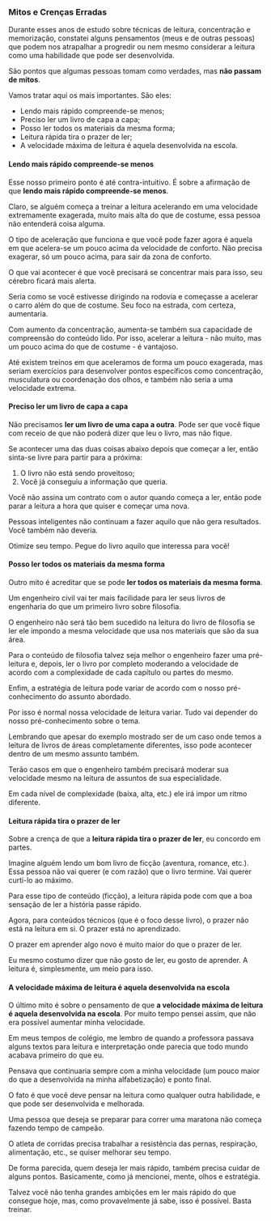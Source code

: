 ### Mitos e Crenças Erradas

Durante esses anos de estudo sobre técnicas de leitura, concentração e memorização, constatei alguns pensamentos (meus e de outras pessoas) que podem nos atrapalhar a progredir ou nem mesmo considerar a leitura como uma habilidade que pode ser desenvolvida.

São pontos que algumas pessoas tomam como verdades, mas **não passam de mitos**. 

Vamos tratar aqui os mais importantes. São eles:

* Lendo mais rápido compreende-se menos;
* Preciso ler um livro de capa a capa;
* Posso ler todos os materiais da mesma forma;
* Leitura rápida tira o prazer de ler;
* A velocidade máxima de leitura é aquela desenvolvida na escola.

#### Lendo mais rápido compreende-se menos

Esse nosso primeiro ponto é até contra-intuitivo. É sobre a afirmação de que **lendo mais rápido compreende-se menos**.

Claro, se alguém começa a treinar a leitura acelerando em uma velocidade extremamente exagerada, muito mais alta do que de costume, essa pessoa não entenderá coisa alguma.

O tipo de aceleração que funciona e que você pode fazer agora é aquela em que acelera-se um pouco acima da velocidade de conforto. Não precisa exagerar, só um pouco acima, para sair da zona de conforto.

O que vai acontecer é que você precisará se concentrar mais para isso, seu cérebro ficará mais alerta.

Seria como se você estivesse dirigindo na rodovia e começasse a acelerar o carro além do que de costume. Seu foco na estrada, com certeza, aumentaria.

Com aumento da concentração, aumenta-se também sua capacidade de compreensão do conteúdo lido. Por isso, acelerar a leitura - não muito, mas um pouco acima do que de costume - é vantajoso.

Até existem treinos em que aceleramos de forma um pouco exagerada, mas seriam exercícios para desenvolver pontos específicos como concentração, musculatura ou coordenação dos olhos, e também não seria a uma velocidade extrema.

#### Preciso ler um livro de capa a capa

Não precisamos **ler um livro de uma capa a outra**. Pode ser que você fique com receio de que não poderá dizer que leu o livro, mas não fique.

Se acontecer uma das duas coisas abaixo depois que começar a ler, então sinta-se livre para partir para a próxima:

1. O livro não está sendo proveitoso;
2. Você já conseguiu a informação que queria.

Você não assina um contrato com o autor quando começa a ler, então pode parar a leitura a hora que quiser e começar uma nova.

Pessoas inteligentes não continuam a fazer aquilo que não gera resultados. Você também não deveria.

Otimize seu tempo. Pegue do livro aquilo que interessa para você!

#### Posso ler todos os materiais da mesma forma

Outro mito é acreditar que se pode **ler todos os materiais da mesma forma**.

Um engenheiro civil vai ter mais facilidade para ler seus livros de engenharia do que um primeiro livro sobre filosofia.

O engenheiro não será tão bem sucedido na leitura do livro de filosofia se ler ele impondo a mesma velocidade que usa nos materiais que são da sua área.

Para o conteúdo de filosofia talvez seja melhor o engenheiro fazer uma pré-leitura e, depois, ler o livro por completo moderando a velocidade de acordo com a complexidade de cada capítulo ou partes do mesmo.

Enfim, a estratégia de leitura pode variar de acordo com o nosso pré-conhecimento do assunto abordado.

Por isso é normal nossa velocidade de leitura variar. Tudo vai depender do nosso pré-conhecimento sobre o tema.

Lembrando que apesar do exemplo mostrado ser de um caso onde temos a leitura de livros de áreas completamente diferentes, isso pode acontecer dentro de um mesmo assunto também.

Terão casos em que o engenheiro também precisará moderar sua velocidade mesmo na leitura de assuntos de sua especialidade.

Em cada nível de complexidade (baixa, alta, etc.) ele irá impor um ritmo diferente.

#### Leitura rápida tira o prazer de ler

Sobre a crença de que a **leitura rápida tira o prazer de ler**, eu concordo em partes.

Imagine alguém lendo um bom livro de ficção (aventura, romance, etc.). Essa pessoa não vai querer (e com razão) que o livro termine. Vai querer curti-lo ao máximo.

Para esse tipo de conteúdo (ficção), a leitura rápida pode com que a boa sensação de ler a história passe rápido.

Agora, para conteúdos técnicos (que é o foco desse livro), o prazer não está na leitura em si. O prazer está no aprendizado.

O prazer em aprender algo novo é muito maior do que o prazer de ler.

Eu mesmo costumo dizer que não gosto de ler, eu gosto de aprender. A leitura é, simplesmente, um meio para isso.

#### A velocidade máxima de leitura é aquela desenvolvida na escola

O último mito é sobre o pensamento de que **a velocidade máxima de leitura é aquela desenvolvida na escola**. Por muito tempo pensei assim, que não era possível aumentar minha velocidade.

Em meus tempos de colégio, me lembro de quando a professora passava alguns textos para leitura e interpretação onde parecia que todo mundo acabava primeiro do que eu.

Pensava que continuaria sempre com a minha velocidade (um pouco maior do que a desenvolvida na minha alfabetização) e ponto final.

O fato é que você deve pensar na leitura como qualquer outra habilidade, e que pode ser desenvolvida e melhorada.

Uma pessoa que deseja se preparar para correr uma maratona não começa fazendo tempo de campeão.

O atleta de corridas precisa trabalhar a resistência das pernas, respiração, alimentação, etc., se quiser melhorar seu tempo.

De forma parecida, quem deseja ler mais rápido, também precisa cuidar de alguns pontos. Basicamente, como já mencionei, mente, olhos e estratégia.

Talvez você não tenha grandes ambições em ler mais rápido do que consegue hoje, mas, como provavelmente já sabe, isso é possível. Basta treinar.

